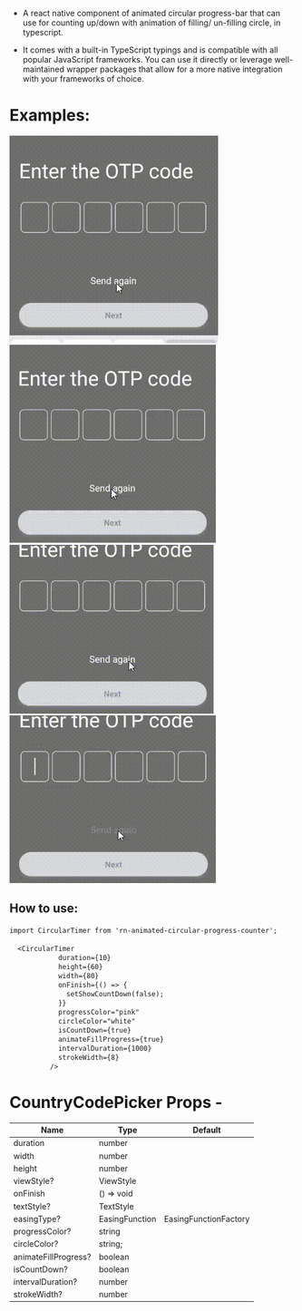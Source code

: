 - A react native component of animated circular progress-bar that can use for counting up/down with animation of filling/ un-filling circle, in typescript.

- It comes with a built-in TypeScript typings and is compatible with all popular JavaScript frameworks. You can use it directly or leverage well-maintained wrapper packages that allow for a more native integration with your frameworks of choice.

# Examples:

![](./assets/videos/1.gif)
![](./assets/videos/2.gif)
![](./assets/videos/3.gif)
![](./assets/videos/4.gif)

## How to use:

```
import CircularTimer from 'rn-animated-circular-progress-counter';

  <CircularTimer
            duration={10}
            height={60}
            width={80}
            onFinish={() => {
              setShowCountDown(false);
            }}
            progressColor="pink"
            circleColor="white"
            isCountDown={true}
            animateFillProgress={true}
            intervalDuration={1000}
            strokeWidth={8}
          />
```

# CountryCodePicker Props -

| Name                 | Type           | Default               |
| -------------------- | -------------- | --------------------- |
| duration             | number         |
| width                | number         |
| height               | number         |
| viewStyle?           | ViewStyle      |
| onFinish             | () => void     |
| textStyle?           | TextStyle      |
| easingType?          | EasingFunction | EasingFunctionFactory |
| progressColor?       | string         |
| circleColor?         | string;        |
| animateFillProgress? | boolean        |
| isCountDown?         | boolean        |
| intervalDuration?    | number         |
| strokeWidth?         | number         |
